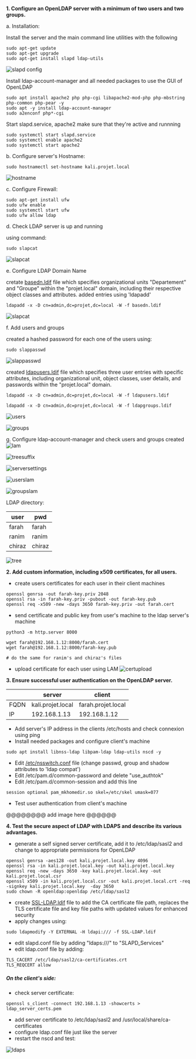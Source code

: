 
**1. Configure an OpenLDAP server with a minimum of two users and two groups.**


 a. Installation:

Install the server and the main command line utilities with the following

````shell
sudo apt-get update
sudo apt-get upgrade
sudo apt-get install slapd ldap-utils
````
![slapd config](https://drive.google.com/uc?id=1i_oh_9tQx_Mw680AofmINS2bZmrlKmml)

Install ldap-account-manager and all needed packages to use the GUI of OpenLDAP
````shell
sudo apt install apache2 php php-cgi libapache2-mod-php php-mbstring php-common php-pear -y
sudo apt -y install ldap-account-manager
sudo a2enconf php*-cgi
````

Start slapd.service, apache2 make sure that they're active and runnning
````shell
sudo systemctl start slapd.service
sudo systemctl enable apache2
sudo systemctl start apache2
````
b. Configure server's Hostname:
````shell
sudo hostnamectl set-hostname kali.projet.local
````
![hostname](https://drive.google.com/uc?id=1vrcgg40yFcNHSnrlBa1VilPgRhG8k-pI)

c. Configure Firewall:
````shell
sudo apt-get install ufw
sudo ufw enable
sudo systemctl start ufw
sudo ufw allow ldap
````
d. Check LDAP server is up and running

using command:
````shell
sudo slapcat
````
![slapcat](https://drive.google.com/uc?id=1oQwFbQeASUiwq3K_GskESUchOGhY1Gqz)

e. Configure LDAP Domain Name

cretate [basedn.ldif](./basedn.ldif)  file which specifies organizational units "Departement" and "Groupe" within the "projet.local" domain, including their respective object classes and attributes.
added entries using 'ldapadd'
````shell
ldapadd -x -D cn=admin,dc=projet,dc=local -W -f basedn.ldif
````
![slapcat](https://drive.google.com/uc?id=1oQwFbQeASUiwq3K_GskESUchOGhY1Gqz)

f. Add users and groups

created a hashed password for each one of the users using:
````shell
sudo slappasswd
````
![slappasswd](https://drive.google.com/uc?id=1_GvSfvoe6x5S9OCkZ2YLNS0zqBP4rR8c)

created [ldapusers.ldif](./ldapusers.ldif) file which specifies three user entries with specific attributes, including organizational unit, object classes, user details, and passwords within the "projet.local" domain.
````shell
ldapadd -x -D cn=admin,dc=projet,dc=local -W -f ldapusers.ldif
````
````shell
ldapadd -x -D cn=admin,dc=projet,dc=local -W -f ldapgroups.ldif
````
![users](https://drive.google.com/uc?id=1CeuOdcXyJHh6BnZw56TpVG25apppQ59V)

![groups](https://drive.google.com/uc?id=12hyESzTwXZKWD0SMrO09nIhGEF3wpgwr)

g. Configure ldap-account-manager and check users and groups created
![lam](https://drive.google.com/uc?id=1UF-UZF2jZ4iJkWlNW8AELojnxGEzfaEy)

![treesuffix](https://drive.google.com/uc?id=1VYA3PDEEUZ9s33_Mg4SevzeKyRBCR1xZ)

![serversettings](https://drive.google.com/uc?id=1YbCbtNKWsFkQ2tSSMpDuXNANNyGtB4kn)

![userslam](https://drive.google.com/uc?id=1zOrbIAwlJHbogU984l0Ubxw0wE6QBNaM)

![groupslam](https://drive.google.com/uc?id=1hFwj6wVYzYCwNT5qNXzyGTeIjrsSO72D)

LDAP directory:

| user   | pwd    | 
|--------|--------|
| farah  | farah  |
| ranim  | ranim  |
| chiraz | chiraz |


![tree](https://drive.google.com/uc?id=11EE5EeyW0jBk-ucSlsltIL1fH8uizRpi)


**2. Add custom information, including x509 certificates, for all users.**

- create users certificates for each user in their client machines
````shell
openssl genrsa -out farah-key.priv 2048
openssl rsa -in farah-key.priv -pubout -out farah-key.pub
openssl req -x509 -new -days 3650 farah-key.priv -out farah.cert
````
- send certificate and public key from user's machine to the ldap server's machine
````shell
python3 -m http.server 8000
````
````shell
wget farah@192.168.1.12:8000/farah.cert
wget farah@192.168.1.12:8000/farah-key.pub

# do the same for ranim's and chiraz's files
````
- upload certificate for each user using LAM
![certupload](https://drive.google.com/uc?id=1NZL-R_PthNUW3fIwNLJn1acnr0nqyZqM)
 
**3. Ensure successful user authentication on the OpenLDAP server.**

|      | server            | client             |
|------|-------------------|--------------------|
| FQDN | kali.projet.local | farah.projet.local |
| IP   | 192.168.1.13      | 192.168.1.12       |

- Add server's IP address in the clients /etc/hosts and check connexion using ping
- Install needed packages and configure client's machine
````shell
sudo apt install libnss-ldap libpam-ldap ldap-utils nscd -y
````
- Edit [/etc/nsswitch.conf](nsswitch.conf) file (change passwd, group and shadow attributes to 'ldap compat')
- Edit /etc/pam.d/common-password and  delete "use_authtok"
- Edit /etc/pam.d/common-session and add this line
```shell
session optional pam_mkhomedir.so skel=/etc/skel umask=077
```
- Test user authentication from client's machine

@@@@@@@@   add image here @@@@@@

**4. Test the secure aspect of LDAP with LDAPS and describe its various advantages.**
- generate a self signed server certificate, add it to /etc/ldap/sasl2 and change to appropriate permissions for OpenLDAP 
````shell
openssl genrsa -aes128 -out kali.projet.local.key 4096
openssl rsa -in kali.projet.local.key -out kali.projet.local.key
openssl req -new -days 3650 -key kali.projet.local.key -out kali.projet.local.csr
openssl x509 -in kali.projet.local.csr -out kali.projet.local.crt -req -signkey kali.projet.local.key  -day 3650
sudo chown -R openldap:openldap /etc/ldap/sasl2
````
- create [SSL-LDAP.ldif](SSL-LDAP.ldif) file to add the CA certificate file path, replaces the TLS certificate file and key file paths with updated values for enhanced security
- apply changes using:
````shell
sudo ldapmodify -Y EXTERNAL -H ldapi:/// -f SSL-LDAP.ldif
````
- edit slapd.conf file by adding "ldaps:///" to "SLAPD_Services"
- edit ldap.conf file by adding:
````shell
TLS_CACERT /etc/ldap/sasl2/ca-certificates.crt
TLS_REQCERT allow
````
##### On the client's side:
- check server certificate:
````shell
openssl s_client -connect 192.168.1.13 -showcerts > ldap_server_certs.pem
````
- add server certificate to /etc/ldap/sasl2 and /usr/local/share/ca-certificates
- configure ldap.conf file just like the server
- restart the nscd and test:

![ldaps](https://drive.google.com/uc?id=1-ts3dGjOKdfhQySYb0qzB0z-jP4vvTJM)